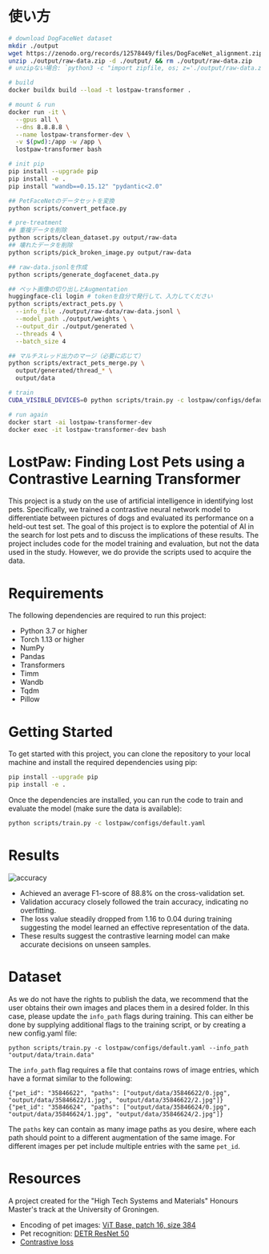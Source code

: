 # 使い方
```bash
# download DogFaceNet dataset
mkdir ./output
wget https://zenodo.org/records/12578449/files/DogFaceNet_alignment.zip -O ./output/raw-data.zip
unzip ./output/raw-data.zip -d ./output/ && rm ./output/raw-data.zip
# unzipない場合: `python3 -c "import zipfile, os; z='./output/raw-data.zip'; zipfile.ZipFile(z).extractall('./output/raw-data/'); os.remove(z)"`

# build
docker buildx build --load -t lostpaw-transformer .

# mount & run
docker run -it \
  --gpus all \
  --dns 8.8.8.8 \
  --name lostpaw-transformer-dev \
  -v $(pwd):/app -w /app \
  lostpaw-transformer bash

# init pip
pip install --upgrade pip
pip install -e .
pip install "wandb==0.15.12" "pydantic<2.0"

## PetFaceNetのデータセットを変換
python scripts/convert_petface.py

# pre-treatment
## 重複データを削除
python scripts/clean_dataset.py output/raw-data
## 壊れたデータを削除
python scripts/pick_broken_image.py output/raw-data

## raw-data.jsonlを作成
python scripts/generate_dogfacenet_data.py

## ペット画像の切り出しとAugmentation
huggingface-cli login # tokenを自分で発行して、入力してください
python scripts/extract_pets.py \
  --info_file ./output/raw-data/raw-data.jsonl \
  --model_path ./output/weights \
  --output_dir ./output/generated \
  --threads 4 \
  --batch_size 4

## マルチスレッド出力のマージ（必要に応じて）
python scripts/extract_pets_merge.py \
  output/generated/thread_* \
  output/data

# train
CUDA_VISIBLE_DEVICES=0 python scripts/train.py -c lostpaw/configs/default.yaml

# run again
docker start -ai lostpaw-transformer-dev
docker exec -it lostpaw-transformer-dev bash
```

# LostPaw: Finding Lost Pets using a Contrastive Learning Transformer

This project is a study on the use of artificial intelligence in identifying lost pets. Specifically, we trained a contrastive neural network model to differentiate between pictures of dogs and evaluated its performance on a held-out test set. The goal of this project is to explore the potential of AI in the search for lost pets and to discuss the implications of these results. The project includes code for the model training and evaluation, but not the data used in the study. However, we do provide the scripts used to acquire the data.

# Requirements
The following dependencies are required to run this project:

* Python 3.7 or higher
* Torch 1.13 or higher 
* NumPy
* Pandas
* Transformers
* Timm
* Wandb
* Tqdm
* Pillow

# Getting Started

To get started with this project, you can clone the repository to your local machine and install the required dependencies using pip:

```bash
pip install --upgrade pip
pip install -e .
```

Once the dependencies are installed, you can run the code to train and evaluate the model (make sure the data is available):

```bash
python scripts/train.py -c lostpaw/configs/default.yaml
```

# Results
![accuracy](./docs/figures/accuracy.png)

* Achieved an average F1-score of 88.8% on the cross-validation set.
* Validation accuracy closely followed the train accuracy, indicating no overfitting.
* The loss value steadily dropped from 1.16 to 0.04 during training suggesting the model learned an effective representation of the data.
* These results suggest the contrastive learning model can make accurate decisions on unseen samples.

# Dataset
As we do not have the rights to publish the data, we recommend that the user obtains their own images and places them in a desired folder. In this case, please update the `info_path` flags during training. This can either be done by supplying additional flags to the training script, or by creating a new config.yaml file:
```
python scripts/train.py -c lostpaw/configs/default.yaml --info_path "output/data/train.data"
```

The `info_path` flag requires a file that contains rows of image entries, which have a format similar to the following:

```jsonl
{"pet_id": "35846622", "paths": ["output/data/35846622/0.jpg", "output/data/35846622/1.jpg", "output/data/35846622/2.jpg"]}
{"pet_id": "35846624", "paths": ["output/data/35846624/0.jpg", "output/data/35846624/1.jpg", "output/data/35846624/2.jpg"]}
``` 

The `paths` key can contain as many image paths as you desire, where each path should point to a different augmentation of the same image. For different images per pet include multiple entries with the same `pet_id`.


# Resources
A project created for the "High Tech Systems and Materials" Honours Master's track at the University of Groningen.

* Encoding of pet images: [ViT Base, patch 16, size 384](https://huggingface.co/google/vit-base-patch16-384)
* Pet recognition: [DETR ResNet 50](https://huggingface.co/facebook/detr-resnet-50)
* [Contrastive loss](https://ieeexplore.ieee.org/abstract/document/1640964)
